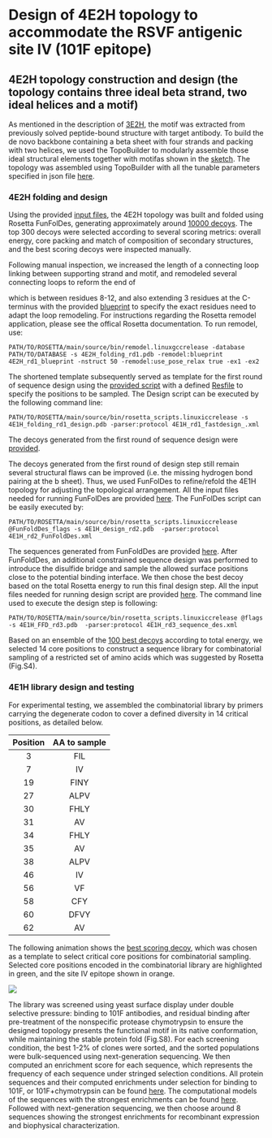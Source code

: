 # Design of 4E2H topology to accommodate the RSVF antigenic site IV (101F epitope) 
## 4E2H topology construction and design (the topology contains three ideal beta strand, two ideal helices and a motif) 
As mentioned in the description of [3E2H](../3E2H/README.md), the motif was extracted from previously solved peptide-bound structure with target antibody. To build the de novo backbone containing a beta sheet with four strands and packing with two helices, we used the TopoBuilder to modularly assemble those ideal structural elements together with motifas shown in the [sketch](./1\)Folding_trajectory/input_4E2H/A1E_B2H_C1E_D1E_D2H_B1E/sketch.pdb). The topology was assembled using TopoBuilder with all the tunable parameters specified in json file [here](./1\)Folding_trajectory/input_4E2H/4E2H.json).   
 
### 4E2H folding and design 
Using the provided [input files](./1\)Folding_trajectory/input_4E2H/), the 4E2H topology was built and folded using Rosetta FunFolDes, generating approximately around [10000 decoys](./1\)Folding_trajectory/4E2H_folding_pose.csv). The top 300 decoys were selected according to several scoring metrics: overall energy, core packing and match of composition of secondary structures, and the best scoring decoys were inspected manually. 

Following manual inspection, we increased the length of a connecting loop linking between supporting strand and motif, and remodeled several connecting loops to reform the end of  

which is between residues 8-12, and also extending 3 residues at the C-terminus with the provided [blueprint](./2\)Remodel_fix_connection/4E2H_rd1_blueprint) to specify the exact residues need to adapt the loop remodeling. For instructions regarding the Rosetta remodel application, please see the offical Rosetta documentation. To run remodel, use: 

```
PATH/TO/ROSETTA/main/source/bin/remodel.linuxgccrelease -database PATH/TO/DATABASE -s 4E2H_folding_rd1.pdb -remodel:blueprint 4E2H_rd1_blueprint -nstruct 50 -remodel:use_pose_relax true -ex1 -ex2 
```  

The shortened template subsequently served as template for the first round of sequence design using the [provided script](./2\)Remodel_fix_connection_design/4E1H_rd1_fastdesign_.xml) with a defined [Resfile](./2\)Remodel_fix_connection_design/Resfile) to specify the positions to be sampled. The Design script can be executed by the following command line:  

```
PATH/TO/ROSETTA/main/source/bin/rosetta_scripts.linuxiccrelease -s 4E1H_folding_rd1_design.pdb -parser:protocol 4E1H_rd1_fastdesign_.xml
``` 
The decoys generated from the first round of sequence design were [provided](./2\)Remodel_fix_connection_design/4E1H_rd1_seqDesign_score.sc). 

The decoys generated from the first round of design step still remain several structural flaws can be improved (i.e. the missing hydrogen bond pairing at the b sheet). Thus, we used FunFolDes to refine/refold the 4E1H topology for adjusting the topological arrangement. All the input files needed for running FunFolDes are provided [here](./3\)FunFold_Design). The FunFolDes script can be easily executed by:  

```
PATH/TO/ROSETTA/main/source/bin/rosetta_scripts.linuxiccrelease @FunFoldDes_flags -s 4E1H_design_rd2.pdb  -parser:protocol 4E1H_rd2_FunFoldDes.xml
```

The sequences generated from FunFoldDes are provided [here](./3\)FunFold_Design/4E1H_rd2_FunFoldDes_decoys.csv). After FunFoldDes, an additional constrained sequence design was performed to introduce the disulfide bridge and sample the allowed surface positions close to the potential binding interface. We then chose the best decoy based on the total Rosetta energy to run this final design step. All the input files needed for running design script are provided [here](./4\)Final_sequence_design). The command line used to execute the design step is following: 

```
PATH/TO/ROSETTA/main/source/bin/rosetta_scripts.linuxiccrelease @flags -s 4E1H_FFD_rd3.pdb  -parser:protocol 4E1H_rd3_sequence_des.xml
```

Based on an ensemble of the [100 best decoys](./4\)Final_sequence_design/4E1H_rd3_design_decoy.csv) according to total energy, we selected 14 core positions to construct a sequence library for combinatorial sampling of a restricted set of amino acids which was suggested by Rosetta (Fig.S4). 

### 4E1H library design and testing 
For experimental testing, we assembled the combinatorial library by primers carrying the degenerate codon to cover a defined diversity in 14 critical positions, as detailed below.

| Position| AA to sample|
| :------:|:-----------:|
| 3       | FIL         |
| 7       | IV          |
| 19      | FINY        |
| 27      | ALPV        | 
| 30      | FHLY        | 
| 31      | AV          | 
| 34      | FHLY        | 
| 35      | AV          |
| 38      | ALPV        |
| 46      | IV          | 
| 56      | VF          |
| 58      | CFY         |
| 60      | DFVY        |
| 62      | AV          |

The following animation shows the [best scoring decoy](./4E1H.gif), which was chosen as a template to select critical core positions for combinatorial sampling. Selected core positions encoded in the combinatorial library are highlighted in green, and the site IV epitope shown in orange. 

![](./4E1H.gif)

The library was screened using yeast surface display under double selective pressure: binding to 101F antibodies, and residual binding after pre-treatment of the nonspecific protease chymotrypsin to ensure the designed topology presents the functional motif in its native conformation, while maintaining the stable protein fold (Fig.S8). For each screening condition, the best 1-2% of clones were sorted, and the sorted populations were bulk-sequenced using next-generation sequencing. We then computed an enrichment score for each sequence, which represents the frequency of each sequence under stringed selection conditions. All protein sequences and their computed enrichments under selection for binding to 101F, or 101F+chymotrypsin can be found [here](./5\)NGS_seq/4E1H_NGS.csv). The computational models of the sequences with the strongest enrichments can be found [here](). Followed with next-generation sequencing, we then choose around 8 sequences showing the strongest enrichments for recombinant expression and biophysical characterization.




